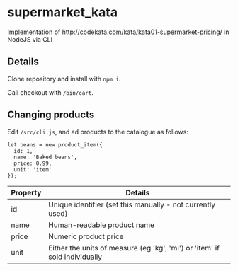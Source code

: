 # supermarket_kata
Implementation of http://codekata.com/kata/kata01-supermarket-pricing/ in NodeJS via CLI

## Details
Clone repository and install with `npm i`.

Call checkout with `/bin/cart`.

## Changing products
Edit `/src/cli.js`, and ad products to the catalogue as follows:

```
let beans = new product_item({
  id: 1, 
  name: 'Baked beans', 
  price: 0.99,
  unit: 'item'
});
```
| Property | Details |
|----------|---------|
| id | Unique identifier (set this manually - not currently used) |
| name | Human-readable product name |
| price | Numeric product price |
| unit | Either the units of measure (eg 'kg', 'ml') or 'item' if sold individually |
